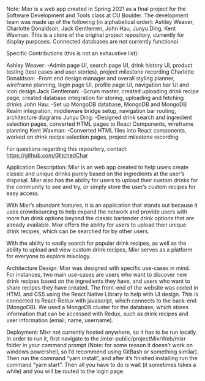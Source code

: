 
Note: Mixr is a web app created in Spring 2021 as a final project for the Software Development and Tools class at CU Boulder. The development team was made up of the following (in alphabetical order): Ashley Weaver, Charlotte Donaldson, Jack Gentlemen, John Hau,  Junyu Ding, Kent Waxman. This is a clone of the original project repository, currently for display purposes. Connected databases are not currently functional.

Specific Contributions (this is not an exhaustive list):

Ashley Weaver:
    -Admin page UI, search page UI, drink history UI, product testing (test cases and user stories), project milestone recording
Charlotte Donaldson:
    -Front end design manager and overall styling planner, wireframe planning, login page UI, profile page UI, navigation bar UI and icon design
Jack Gentleman:
    -Scrum master, created uploading drink recipe page, created database integration for storing, uploading and fetching drinks
John Hau:
    -Set up MongoDB database, MongoDB and MongoDB Realm integration, middleware bridge setup, navigation bar routing, architecture diagrams
Junyu Ding:
    -Designed drink search and ingredient selection pages, converted HTML pages to React Components, wireframe planning
Kent Waxman:
    -Converted HTML files into React components, worked on drink recipe selection pages, project milestone recording



For questions regarding this repository, contact: https://github.com/GlitchedChar






Application Description:
Mixr is an web app created to help users create classic and unique drinks purely based on the ingredients at the user’s disposal. Mixr also has the ability for users to upload their custom drinks for the community to see and try, or simply store the user’s custom recipes for easy access.

With Mixr’s abundant features, it is an application that stands out because it uses crowdsourcing to help expand the network and provide users with more fun drink options beyond the classic bartender drink options that are already available. Mixr offers the ability for users to upload their unique drink recipes, which can be searched for by other users.

With the ability to easily search for popular drink recipes, as well as the ability to upload and view custom drink recipes, Mixr serves as a platform for everyone to explore mixology.  


Architecture Design:
Mixr was designed with specific use-cases in mind. For instances, two main use-cases are users who want to discover new drink recipes based on the ingredients they have, and users who want to share recipes they have created. The front-end of the website was coded in HTML and CSS using the React Native Library to help with UI design. This is connected to React-Redux with javascript, which connects to the back-end (MongoDB). We used a MongoDB cluster for the database, which stores information that can be accessed with Redux, such as drink recipes and user information (email, name, username).


Deployment:
Mixr not currently hosted anywhere, so it has to be run locally. In order to run it, first navigate to the /mixr-public/projectMixrWeb/mixr folder in your command prompt (Note: for some reason it doesn’t work on windows powershell, so I’d recommend using GitBash or something similar). Then run the command “yarn install”,  and after it’s finished installing run the command “yarn start”. Then all you have to do is wait (it sometimes takes a while) and you will be routed to the login page.
